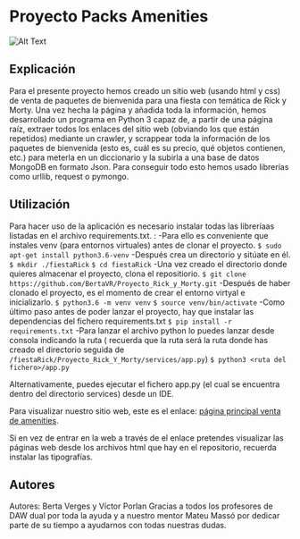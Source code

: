 # Proyecto Packs Amenities
![Alt Text](https://media1.tenor.com/images/41d4482a7391e4ced853f5cdb83be9cd/tenor.gif?itemid=4750015)
## Explicación
Para el presente proyecto hemos creado un sitio web (usando html y css) de venta de paquetes de bienvenida para una fiesta con temática de Rick y Morty. Una vez hecha la página y añadida toda la información, hemos desarrollado un programa en Python 3  capaz de, a partir de una página raíz, extraer todos los enlaces del sitio web (obviando los que están repetidos) mediante un crawler, y scrappear toda la información de los paquetes de bienvenida (esto es, cuál es su precio, qué objetos contienen, etc.) para meterla en un diccionario y la subirla a una base de datos MongoDB en formato Json. Para conseguir todo esto hemos usado librerías como urllib, request o pymongo.

## Utilización

Para hacer uso de la aplicación es necesario instalar todas las libreríaas listadas en el archivo requirements.txt. :
-Para ello es conveniente que instales venv (para entornos virtuales) antes de clonar el proyecto.
`$ sudo apt-get install python3.6-venv`
-Después crea un directorio y sitúate en él.
`$ mkdir ./fiestaRick`
`$ cd fiestaRick`
-Una vez creado el directorio donde quieres almacenar el proyecto, clona el repositiorio.
`$ git clone https://github.com/BertaVR/Proyecto_Rick_y_Morty.git`
-Después de haber clonado el proyecto, es el momento de crear el entorno virtyal e inicializarlo.
`$ python3.6 -m venv venv`
`$ source venv/bin/activate`
-Como último paso antes de poder lanzar el proyecto, hay que instalar las dependencias del fichero requirements.txt 
`$ pip install -r requirements.txt`
-Para lanzar el archivo python lo puedes lanzar desde consola indicando la ruta ( recuerda que la ruta será la ruta donde has creado el directorio seguida de `/fiestaRick/Proyecto_Rick_Y_Morty/services/app.py`)
 `$ python3 <ruta del fichero>/app.py`

  Alternativamente, puedes ejecutar el fichero app.py (el cual se encuentra dentro del directorio services) desde un IDE. 

Para visualizar nuestro sitio web, este es el enlace: [página principal venta de amenities](https://bertavr.github.io/Proyecto_Rick_y_Morty/index.html).

Si en vez de entrar en la web a través de el enlace pretendes visualizar las páginas web desde los archivos html que hay en el repositorio, recuerda instalar las tipografías. 
## Autores
Autores: Berta Verges y Víctor Porlan
Gracias a todos los profesores de DAW dual por toda la ayuda y a nuestro mentor Mateu Massó por dedicar parte de su tiempo a ayudarnos con todas nuestras dudas.


